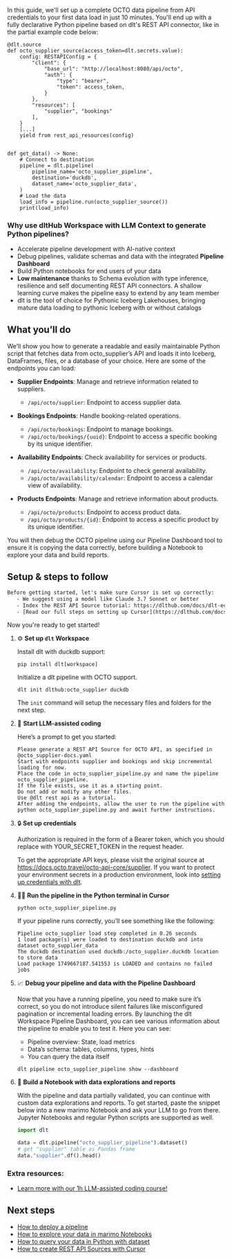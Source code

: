 In this guide, we'll set up a complete OCTO data pipeline from API credentials to your first data load in just 10 minutes. You'll end up with a fully declarative Python pipeline based on dlt's REST API connector, like in the partial example code below:

```python-outcome
@dlt.source
def octo_supplier_source(access_token=dlt.secrets.value):
    config: RESTAPIConfig = {
        "client": {
            "base_url": "http://localhost:8080/api/octo",
            "auth": {
                "type": "bearer",
                "token": access_token,
            }
        },
        "resources": [
            "supplier", "bookings"
        ],
    }
    [...]
    yield from rest_api_resources(config)


def get_data() -> None:
    # Connect to destination
    pipeline = dlt.pipeline(
        pipeline_name='octo_supplier_pipeline',
        destination='duckdb',
        dataset_name='octo_supplier_data', 
    )
    # Load the data
    load_info = pipeline.run(octo_supplier_source())
    print(load_info) 
```

### Why use dltHub Workspace with LLM Context to generate Python pipelines?

- Accelerate pipeline development with AI-native context
- Debug pipelines, validate schemas and data with the integrated **Pipeline Dashboard**
- Build Python notebooks for end users of your data
- **Low maintenance** thanks to Schema evolution with type inference, resilience and self documenting REST API connectors. A shallow learning curve makes the pipeline easy to extend by any team member
- dlt is the tool of choice for Pythonic Iceberg Lakehouses, bringing mature data loading to pythonic Iceberg with or without catalogs

## What you’ll do

We’ll show you how to generate a readable and easily maintainable Python script that fetches data from octo_supplier’s API and loads it into Iceberg, DataFrames, files, or a database of your choice. Here are some of the endpoints you can load:

- **Supplier Endpoints**: Manage and retrieve information related to suppliers.
  - `/api/octo/supplier`: Endpoint to access supplier data.

- **Bookings Endpoints**: Handle booking-related operations.
  - `/api/octo/bookings`: Endpoint to manage bookings.
  - `/api/octo/bookings/{uuid}`: Endpoint to access a specific booking by its unique identifier.

- **Availability Endpoints**: Check availability for services or products.
  - `/api/octo/availability`: Endpoint to check general availability.
  - `/api/octo/availability/calendar`: Endpoint to access a calendar view of availability.

- **Products Endpoints**: Manage and retrieve information about products.
  - `/api/octo/products`: Endpoint to access product data.
  - `/api/octo/products/{id}`: Endpoint to access a specific product by its unique identifier.

You will then debug the OCTO pipeline using our Pipeline Dashboard tool to ensure it is copying the data correctly, before building a Notebook to explore your data and build reports.

## Setup & steps to follow

```default
Before getting started, let's make sure Cursor is set up correctly:
   - We suggest using a model like Claude 3.7 Sonnet or better
   - Index the REST API Source tutorial: https://dlthub.com/docs/dlt-ecosystem/verified-sources/rest_api/ and add it to context as **@dlt rest api**
   - [Read our full steps on setting up Cursor](https://dlthub.com/docs/dlt-ecosystem/llm-tooling/cursor-restapi#23-configuring-cursor-with-documentation)
```

Now you're ready to get started!

1. ⚙️ **Set up `dlt` Workspace**
    
    Install dlt with duckdb support:
    ```shell
    pip install dlt[workspace]
    ```

    Initialize a dlt pipeline with OCTO support.
    ```shell
    dlt init dlthub:octo_supplier duckdb
    ```

    The `init` command will setup the necessary files and folders for the next step.
    
2. 🤠 **Start LLM-assisted coding**
    
    Here’s a prompt to get you started:
    
    ```prompt
    Please generate a REST API Source for OCTO API, as specified in @octo_supplier-docs.yaml 
    Start with endpoints supplier and bookings and skip incremental loading for now. 
    Place the code in octo_supplier_pipeline.py and name the pipeline octo_supplier_pipeline. 
    If the file exists, use it as a starting point. 
    Do not add or modify any other files. 
    Use @dlt rest api as a tutorial. 
    After adding the endpoints, allow the user to run the pipeline with python octo_supplier_pipeline.py and await further instructions.
    ```

    
3. 🔒 **Set up credentials** 
    
    Authorization is required in the form of a Bearer token, which you should replace with YOUR_SECRET_TOKEN in the request header.
    
    To get the appropriate API keys, please visit the original source at https://docs.octo.travel/octo-api-core/supplier.
    If you want to protect your environment secrets in a production environment, look into [setting up credentials with dlt](https://dlthub.com/docs/walkthroughs/add_credentials).
    
4. 🏃‍♀️ **Run the pipeline in the Python terminal in Cursor**
    
    ```shell
    python octo_supplier_pipeline.py
    ```
    
    If your pipeline runs correctly, you’ll see something like the following:
    
    ```shell
    Pipeline octo_supplier load step completed in 0.26 seconds
    1 load package(s) were loaded to destination duckdb and into dataset octo_supplier_data
    The duckdb destination used duckdb:/octo_supplier.duckdb location to store data
    Load package 1749667187.541553 is LOADED and contains no failed jobs
    ```
    
5. 📈 **Debug your pipeline and data with the Pipeline Dashboard**

    Now that you have a running pipeline, you need to make sure it’s correct, so you do not introduce silent failures like misconfigured pagination or incremental loading errors. By launching the dlt Workspace Pipeline Dashboard, you can see various information about the pipeline to enable you to test it. Here you can see:
    - Pipeline overview: State, load metrics
    - Data’s schema: tables, columns, types, hints
    - You can query the data itself
    
    ```shell
    dlt pipeline octo_supplier_pipeline show --dashboard
    ```
    
6. 🐍 **Build a Notebook with data explorations and reports**

    With the pipeline and data partially validated, you can continue with custom data explorations and reports. To get started, paste the snippet below into a new marimo Notebook and ask your LLM to go from there. Jupyter Notebooks and regular Python scripts are supported as well.

    
    ```python
    import dlt

   data = dlt.pipeline("octo_supplier_pipeline").dataset()
   # get "supplier" table as Pandas frame
   data."supplier".df().head()
    ```

### Extra resources:

- [Learn more with our 1h LLM-assisted coding course!](https://www.youtube.com/watch?v=GGid70rnJuM)

## Next steps

- [How to deploy a pipeline](https://dlthub.com/docs/walkthroughs/deploy-a-pipeline)
- [How to explore your data in marimo Notebooks](https://dlthub.com/docs/general-usage/dataset-access/marimo)
- [How to query your data in Python with dataset](https://dlthub.com/docs/general-usage/dataset-access/dataset)
- [How to create REST API Sources with Cursor](https://dlthub.com/docs/dlt-ecosystem/llm-tooling/cursor-restapi)